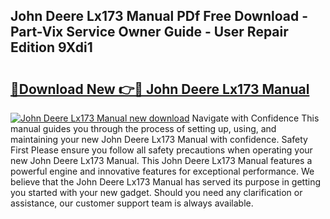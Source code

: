 ## John Deere Lx173 Manual PDf Free Download - Part-Vix Service Owner Guide - User Repair Edition 9Xdi1

# <h2><a href="http://bc92771.oget.top/?id=John+Deere+Lx173+Manual">🔗Download New 👉🔴 John Deere Lx173 Manual</a></h2>

[![John Deere Lx173 Manual new download](https://i.imgur.com/5g1atiW.png)](http://bc92771.oget.top/?id=John+Deere+Lx173+Manual)
Navigate with Confidence This manual guides you through the process of setting up, using, and maintaining your new John Deere Lx173 Manual with confidence. Safety First Please ensure you follow all safety precautions when operating your new John Deere Lx173 Manual. This John Deere Lx173 Manual features a powerful engine and innovative features for exceptional performance. We believe that the John Deere Lx173 Manual has served its purpose in getting you started with your new gadget. Should you need any clarification or assistance, our customer support team is always available.
